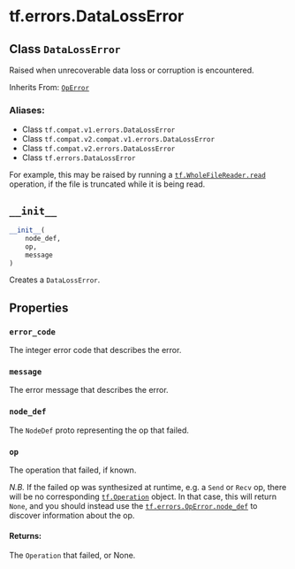 <div itemscope itemtype="http://developers.google.com/ReferenceObject">
<meta itemprop="name" content="tf.errors.DataLossError" />
<meta itemprop="path" content="Stable" />
<meta itemprop="property" content="error_code"/>
<meta itemprop="property" content="message"/>
<meta itemprop="property" content="node_def"/>
<meta itemprop="property" content="op"/>
<meta itemprop="property" content="__init__"/>
</div>

# tf.errors.DataLossError

## Class `DataLossError`

Raised when unrecoverable data loss or corruption is encountered.

Inherits From: [`OpError`](../../tf/errors/OpError.md)

### Aliases:

* Class `tf.compat.v1.errors.DataLossError`
* Class `tf.compat.v2.compat.v1.errors.DataLossError`
* Class `tf.compat.v2.errors.DataLossError`
* Class `tf.errors.DataLossError`

<!-- Placeholder for "Used in" -->

For example, this may be raised by running a
<a href="../../tf/WholeFileReader.md#read"><code>tf.WholeFileReader.read</code></a>
operation, if the file is truncated while it is being read.


<h2 id="__init__"><code>__init__</code></h2>

``` python
__init__(
    node_def,
    op,
    message
)
```

Creates a `DataLossError`.




## Properties

<h3 id="error_code"><code>error_code</code></h3>

The integer error code that describes the error.


<h3 id="message"><code>message</code></h3>

The error message that describes the error.


<h3 id="node_def"><code>node_def</code></h3>

The `NodeDef` proto representing the op that failed.


<h3 id="op"><code>op</code></h3>

The operation that failed, if known.

*N.B.* If the failed op was synthesized at runtime, e.g. a `Send`
or `Recv` op, there will be no corresponding
<a href="../../tf/Operation.md"><code>tf.Operation</code></a>
object.  In that case, this will return `None`, and you should
instead use the <a href="../../tf/errors/OpError.md#node_def"><code>tf.errors.OpError.node_def</code></a> to
discover information about the op.

#### Returns:

The `Operation` that failed, or None.




